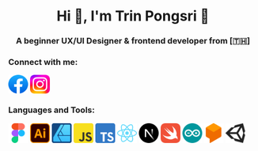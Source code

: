 <h1 align="center">Hi 👋, I'm Trin Pongsri 🧊</h1>
<h3 align="center">A beginner UX/UI Designer & frontend developer from [🇹🇭]</h3>

### Connect with me:
<p align="left">
<a href="https://fb.com/trinpsri.11" target="blank"> <img align="center" src="https://raw.githubusercontent.com/TinnyXP/TinnyXP/500c860ebc333636fc9da4f587baf964b955b44f/SVG/Facebook.svg" alt="trin.psri" height="38" width="40" /></a> 
<a href="https://instagram.com/trinpsri.11" target="blank"> <img align="center" src="https://raw.githubusercontent.com/TinnyXP/TinnyXP/500c860ebc333636fc9da4f587baf964b955b44f/SVG/Instagram.svg" alt="trinpsri.11" height="38" width="40" /></a>
</p>

### Languages and Tools:
<p align="left"> 
<a href="https://www.figma.com/" target="_blank" rel="noreferrer"> <img src="https://raw.githubusercontent.com/TinnyXP/TinnyXP/500c860ebc333636fc9da4f587baf964b955b44f/SVG/Figma.svg" alt="Figma" width="40" height="40"/></a> 
<a href="https://www.adobe.com/th_en/products/illustrator.html" target="_blank" rel="noreferrer"> <img src="https://raw.githubusercontent.com/TinnyXP/TinnyXP/500c860ebc333636fc9da4f587baf964b955b44f/SVG/illustrator.svg" alt="illustrator" width="40" height="40"/></a> 
<a href="https://affinity.serif.com/en-us/designer" target="_blank" rel="noreferrer"> <img src="https://raw.githubusercontent.com/TinnyXP/TinnyXP/500c860ebc333636fc9da4f587baf964b955b44f/SVG/AffDesign.svg" width="40" height="40" alt="Affinity Design" /></a> 
<a href="https://developer.mozilla.org/en-US/docs/Web/JavaScript" target="_blank" rel="noreferrer"> <img src="https://raw.githubusercontent.com/TinnyXP/TinnyXP/500c860ebc333636fc9da4f587baf964b955b44f/SVG/JavaS.svg" alt="Javascript" width="40" height="40"/></a> 
<a href="https://www.typescriptlang.org" target="_blank" rel="noreferrer"> <img src="https://raw.githubusercontent.com/TinnyXP/TinnyXP/500c860ebc333636fc9da4f587baf964b955b44f/SVG/TypeS.svg" alt="Typescript" width="40" height="40"/></a> 
<a href="https://react.dev" target="_blank" rel="noreferrer"> <img src="https://raw.githubusercontent.com/TinnyXP/TinnyXP/500c860ebc333636fc9da4f587baf964b955b44f/SVG/ReactJS.svg" width="40" height="40" alt="ReactJS" /></a>
<a href="https://nextjs.org" target="_blank" rel="noreferrer"> <img src="https://raw.githubusercontent.com/TinnyXP/TinnyXP/500c860ebc333636fc9da4f587baf964b955b44f/SVG/NextJS.svg" alt="NextJS" width="40" height="40"/></a> 
<a href="https://developer.apple.com/swift" target="_blank" rel="noreferrer"> <img src="https://raw.githubusercontent.com/TinnyXP/TinnyXP/500c860ebc333636fc9da4f587baf964b955b44f/SVG/Swift.svg" alt="Swift" width="40" height="40"/></a> 
<a href="https://www.arduino.cc/" target="_blank" rel="noreferrer"> <img src="https://raw.githubusercontent.com/TinnyXP/TinnyXP/f5a5274a08a079b963e6040d2151b3d7060b911b/SVG/Arduino.svg" alt="Arduino" width="40" height="40"/></a>
<a href="https://cloud.google.com/dialogflow" target="_blank" rel="noreferrer"> <img src="https://raw.githubusercontent.com/TinnyXP/TinnyXP/500c860ebc333636fc9da4f587baf964b955b44f/SVG/Dialogflow.svg" alt="Dialogflow" width="40" height="40"/></a>
<a href="https://unity.com/" target="_blank" rel="noreferrer"> <img src="https://raw.githubusercontent.com/TinnyXP/TinnyXP/510695290b4651c56510d103bece0ffb70581980/SVG/Unity.svg" alt="Dialogflow" width="40" height="40"/></a>
</p>